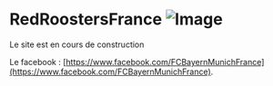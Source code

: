 # RedRoostersFrance              ![Image](https://pbs.twimg.com/profile_images/1255143500980486146/IymfFfk8_400x400.jpg) 

Le site est en cours de construction


Le facebook : [https://www.facebook.com/FCBayernMunichFrance](https://www.facebook.com/FCBayernMunichFrance).
